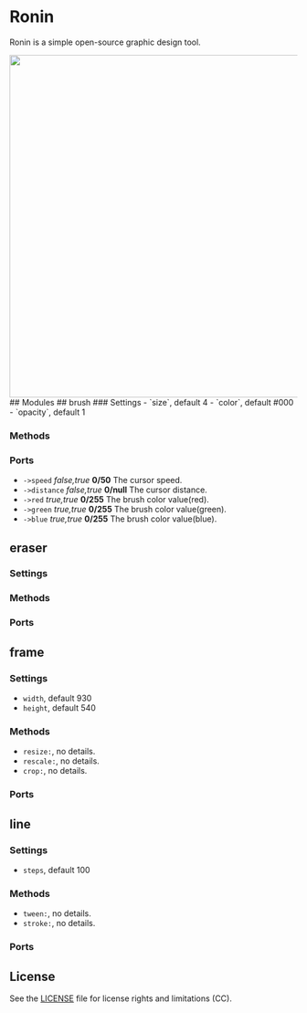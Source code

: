 # Ronin
Ronin is a simple open-source graphic design tool.

<img src='https://raw.githubusercontent.com/hundredrabbits/Ronin/master/PREVIEW.jpg' width='600'/>
## Modules
## brush
### Settings
- `size`, default 4
- `color`, default #000
- `opacity`, default 1

### Methods

### Ports
- `->speed` *false,true* **0/50** The cursor speed.
- `->distance` *false,true* **0/null** The cursor distance.
- `->red` *true,true* **0/255** The brush color value(red).
- `->green` *true,true* **0/255** The brush color value(green).
- `->blue` *true,true* **0/255** The brush color value(blue).

## eraser
### Settings

### Methods

### Ports

## frame
### Settings
- `width`, default 930
- `height`, default 540

### Methods
- `resize:`, no details.
- `rescale:`, no details.
- `crop:`, no details.

### Ports

## line
### Settings
- `steps`, default 100

### Methods
- `tween:`, no details.
- `stroke:`, no details.

### Ports


## License
See the [LICENSE](LICENSE.md) file for license rights and limitations (CC).
